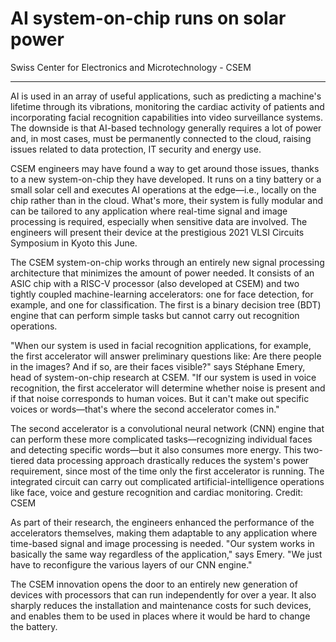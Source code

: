 # AI system-on-chip runs on solar power

Swiss Center for Electronics and Microtechnology - CSEM

---

AI is used in an array of useful applications, such as predicting a machine's lifetime through its vibrations, monitoring the cardiac activity of patients and incorporating facial recognition capabilities into video surveillance systems. The downside is that AI-based technology generally requires a lot of power and, in most cases, must be permanently connected to the cloud, raising issues related to data protection, IT security and energy use.

CSEM engineers may have found a way to get around those issues, thanks to a new system-on-chip they have developed. It runs on a tiny battery or a small solar cell and executes AI operations at the edge—i.e., locally on the chip rather than in the cloud. What's more, their system is fully modular and can be tailored to any application where real-time signal and image processing is required, especially when sensitive data are involved. The engineers will present their device at the prestigious 2021 VLSI Circuits Symposium in Kyoto this June.

The CSEM system-on-chip works through an entirely new signal processing architecture that minimizes the amount of power needed. It consists of an ASIC chip with a RISC-V processor (also developed at CSEM) and two tightly coupled machine-learning accelerators: one for face detection, for example, and one for classification. The first is a binary decision tree (BDT) engine that can perform simple tasks but cannot carry out recognition operations.

"When our system is used in facial recognition applications, for example, the first accelerator will answer preliminary questions like: Are there people in the images? And if so, are their faces visible?" says Stéphane Emery, head of system-on-chip research at CSEM. "If our system is used in voice recognition, the first accelerator will determine whether noise is present and if that noise corresponds to human voices. But it can't make out specific voices or words—that's where the second accelerator comes in."

The second accelerator is a convolutional neural network (CNN) engine that can perform these more complicated tasks—recognizing individual faces and detecting specific words—but it also consumes more energy. This two-tiered data processing approach drastically reduces the system's power requirement, since most of the time only the first accelerator is running. The integrated circuit can carry out complicated artificial-intelligence operations like face, voice and gesture recognition and cardiac monitoring. Credit: CSEM

As part of their research, the engineers enhanced the performance of the accelerators themselves, making them adaptable to any application where time-based signal and image processing is needed. "Our system works in basically the same way regardless of the application," says Emery. "We just have to reconfigure the various layers of our CNN engine."

The CSEM innovation opens the door to an entirely new generation of devices with processors that can run independently for over a year. It also sharply reduces the installation and maintenance costs for such devices, and enables them to be used in places where it would be hard to change the battery.
